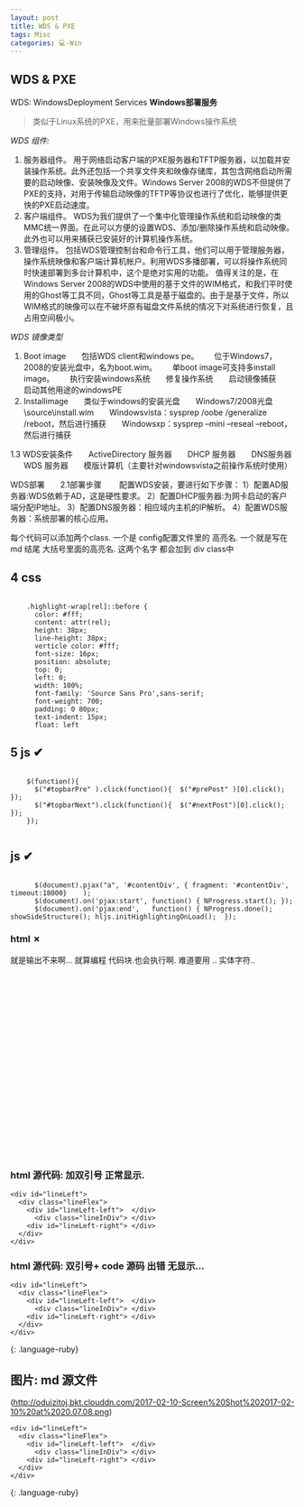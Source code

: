 ```yaml
---
layout: post
title: WDS & PXE  
tags: Misc
categories: 💻-Win
---
```


## WDS & PXE

WDS:    WindowsDeployment Services  **Windows部署服务**
> 类似于Linux系统的PXE，用来批量部署Windows操作系统


*WDS 组件:*
1. 服务器组件。
	用于网络启动客户端的PXE服务器和TFTP服务器，以加载并安装操作系统。此外还包括一个共享文件夹和映像存储库，其包含网络启动所需要的启动映像、安装映像及文件。Windows Server 2008的WDS不但提供了PXE的支持，对用于传输启动映像的TFTP等协议也进行了优化，能够提供更快的PXE启动速度。
2. 客户端组件。
	WDS为我们提供了一个集中化管理操作系统和启动映像的类MMC统一界面。在此可以方便的设置WDS、添加/删除操作系统和启动映像。此外也可以用来捕获已安装好的计算机操作系统。
3. 管理组件。
	包括WDS管理控制台和命令行工具，他们可以用于管理服务器，操作系统映像和客户端计算机帐户。利用WDS多播部署，可以将操作系统同时快速部署到多台计算机中，这个是绝对实用的功能。
值得关注的是，在Windows Server 2008的WDS中使用的基于文件的WIM格式，和我们平时使用的Ghost等工具不同，Ghost等工具是基于磁盘的。由于是基于文件，所以WIM格式的映像可以在不破坏原有磁盘文件系统的情况下对系统进行恢复，且占用空间极小。



*WDS 镜像类型*
1. Boot image
      包括WDS client和windows pe。
      位于Windows7，2008的安装光盘中，名为boot.wim。
      单boot image可支持多install image。
      执行安装windows系统
      修复操作系统
      启动镜像捕获
      启动其他用途的windowsPE
2. Installimage
      类似于windows的安装光盘
      Windows7/2008光盘\source\install.wim
      Windowsvista：sysprep /oobe /generalize /reboot，然后进行捕获
      Windowsxp：sysprep –mini –reseal –reboot，然后进行捕获

1.3 WDS安装条件
      ActiveDirectory 服务器
      DHCP 服务器
      DNS服务器
      WDS 服务器
      模版计算机（主要针对windowsvista之前操作系统时使用）



WDS部署
      2.1部署步骤
       配置WDS安装，要进行如下步骤：
1）配置AD服务器:WDS依赖于AD，这是硬性要求。
2）配置DHCP服务器:为网卡启动的客户端分配IP地址。
3）配置DNS服务器：相应域内主机的IP解析。
4）配置WDS服务器：系统部署的核心应用。


每个代码可以添加两个class.
一个是 config配置文件里的 高亮名.
一个就是写在md 结尾 大括号里面的高亮名.
这两个名字 都会加到  div class中











## 4 css

<pre><code class="css">
	.highlight-wrap[rel]::before {
	  color: #fff;
	  content: attr(rel);
	  height: 38px;
	  line-height: 38px;
	  verticle color: #fff;
	  font-size: 16px;
	  position: absolute;
	  top: 0;
	  left: 0;
	  width: 100%;
	  font-family: 'Source Sans Pro',sans-serif;
	  font-weight: 700;
	  padding: 0 80px;
	  text-indent: 15px;
	  float: left
</code></pre>



## 5 js ✔︎

<pre><code class="javascript">
	$(function(){
	  $("#topbarPre" ).click(function(){  $("#prePost" )[0].click();  });
	  $("#topbarNext").click(function(){  $("#nextPost")[0].click();  });
	});
	</code></pre>



## js ✔︎

<pre><code class="js">
	  $(document).pjax("a", '#contentDiv', { fragment: '#contentDiv', timeout:18000}	);
	  $(document).on('pjax:start', function() { NProgress.start(); });
	  $(document).on('pjax:end',   function() { NProgress.done(); showSideStructure(); hljs.initHighlightingOnLoad();  });
</code></pre>






### html ✗
就是输出不来啊...
就算编程 代码块.也会执行啊.
难道要用 .. 实体字符..

 <pre><code class="html">


	<div id="lineLeft"> 
	  <div class="lineFlex">
		<div id="lineLeft-left">  </div>
		  <div class="lineInDiv"> </div> 
		<div id="lineLeft-right"> </div>
	  </div>
	</div>


 </code></pre>






### html 源代码: 加双引号 正常显示.

	<div id="lineLeft"> 
	  <div class="lineFlex">
		<div id="lineLeft-left">  </div>
		  <div class="lineInDiv"> </div> 
		<div id="lineLeft-right"> </div>
	  </div>
	</div>



### html 源代码: 双引号+ code 源码 出错 无显示...

~~~
<div id="lineLeft"> 
  <div class="lineFlex">
	<div id="lineLeft-left">  </div>
	  <div class="lineInDiv"> </div> 
	<div id="lineLeft-right"> </div>
  </div>
</div>
~~~
{: .language-ruby}







## 图片: md 源文件

![]()(http://oduizitoj.bkt.clouddn.com/2017-02-10-Screen%20Shot%202017-02-10%20at%2020.07.08.png)






~~~
<div id="lineLeft"> 
  <div class="lineFlex">
	<div id="lineLeft-left">  </div>
	  <div class="lineInDiv"> </div> 
	<div id="lineLeft-right"> </div>
  </div>
</div>
~~~
{: .language-ruby}











